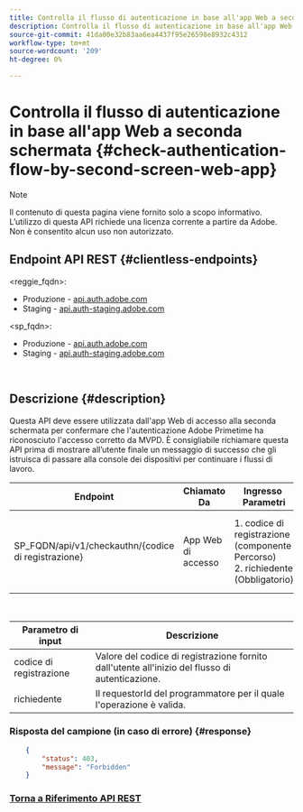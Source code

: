 ```yaml
---
title: Controlla il flusso di autenticazione in base all'app Web a seconda schermata
description: Controlla il flusso di autenticazione in base all'app Web a seconda schermata
source-git-commit: 41da00e32b83aa6ea4437f95e26598e8932c4312
workflow-type: tm+mt
source-wordcount: '209'
ht-degree: 0%

---
```



# Controlla il flusso di autenticazione in base all&#39;app Web a seconda schermata {#check-authentication-flow-by-second-screen-web-app}

>[!NOTE]
>
>Il contenuto di questa pagina viene fornito solo a scopo informativo. L’utilizzo di questa API richiede una licenza corrente a partire da Adobe. Non è consentito alcun uso non autorizzato.

## Endpoint API REST {#clientless-endpoints}

&lt;reggie_fqdn>:

* Produzione - [api.auth.adobe.com](http://api.auth.adobe.com/)
* Staging - [api.auth-staging.adobe.com](http://api.auth-staging.adobe.com/)

&lt;sp_fqdn>:

* Produzione - [api.auth.adobe.com](http://api.auth.adobe.com/)
* Staging - [api.auth-staging.adobe.com](http://api.auth-staging.adobe.com/)

</br>

## Descrizione {#description}

Questa API deve essere utilizzata dall&#39;app Web di accesso alla seconda schermata per confermare che l&#39;autenticazione Adobe Primetime ha riconosciuto l&#39;accesso corretto da MVPD. È consigliabile richiamare questa API prima di mostrare all’utente finale un messaggio di successo che gli istruisca di passare alla console dei dispositivi per continuare i flussi di lavoro.


| Endpoint | Chiamato  </br>Da | Ingresso   </br>Parametri | HTTP  </br>Metodo | Risposta | HTTP  </br>Risposta |
| --- | --- | --- | --- | --- | --- |
| SP_FQDN/api/v1/checkauthn/{codice di registrazione} | App Web di accesso | 1. codice di registrazione  </br>    (componente Percorso)</br>2.  richiedente  </br>    (Obbligatorio) | GET | XML o JSON contenente i dettagli dell’errore in caso di errore. | 200 - Successo   </br>403 - Vietato |

</br>

| Parametro di input | Descrizione |
| ----------------- | --------------------------------------------------------------------------------------------- |
| codice di registrazione | Valore del codice di registrazione fornito dall&#39;utente all&#39;inizio del flusso di autenticazione. |
| richiedente | Il requestorId del programmatore per il quale l&#39;operazione è valida. |


### Risposta del campione (in caso di errore) {#response}

```JSON
    {
        "status": 403,
        "message": "Forbidden"
    }
```

### [Torna a Riferimento API REST](http://tve.helpdocsonline.com/rest-api-reference)
